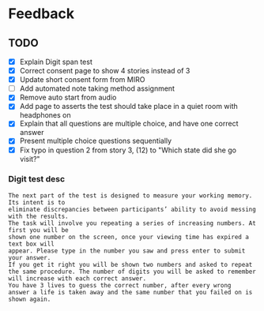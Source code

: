# Feedback

## TODO

- [x] Explain Digit span test
- [x] Correct consent page to show 4 stories instead of 3
- [x] Update short consent form from MIRO
- [ ] Add automated note taking method assignment
- [x] Remove auto start from audio
- [x] Add page to asserts the test should take place in a quiet room with headphones on
- [x] Explain that all questions are multiple choice, and have one correct answer
- [x] Present multiple choice questions sequentially
- [x] Fix typo in question 2 from story 3, (12) to "Which state did she go visit?"

### Digit  test desc

```english
The next part of the test is designed to measure your working memory. Its intent is to
eliminate discrepancies between participants’ ability to avoid messing with the results.
The task will involve you repeating a series of increasing numbers. At first you will be
shown one number on the screen, once your viewing time has expired a text box will
appear. Please type in the number you saw and press enter to submit your answer.
If you get it right you will be shown two numbers and asked to repeat the same procedure. The number of digits you will be asked to remember will increase with each correct answer.
You have 3 lives to guess the correct number, after every wrong
answer a life is taken away and the same number that you failed on is shown again.
```
